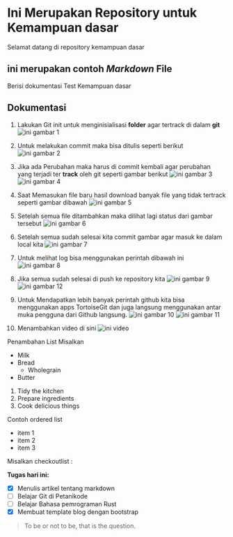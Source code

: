 # Ini Merupakan Repository untuk Kemampuan dasar
Selamat datang di repository kemampuan dasar


## ini merupakan contoh *Markdown*  File
Berisi dokumentasi Test Kemampuan dasar

## Dokumentasi

1. 	Lakukan Git init untuk menginisialisasi **folder** agar tertrack di dalam **git**
![ini gambar 1](https:tedyfirdaus11.github.io//ImagesKP/Screenshot_6.png)

2. 	Untuk melakukan commit maka bisa ditulis seperti berikut
![ini gambar 2](https:tedyfirdaus11.github.io//ImagesKP/Screenshot_7.png)
3. 	Jika ada Perubahan maka harus di commit kembali agar perubahan yang terjadi ter **track** oleh git seperti gambar berikut
![ini gambar 3](https:tedyfirdaus11.github.io//ImagesKP/Screenshot_8.png)
![ini gambar 4](https:tedyfirdaus11.github.io//ImagesKP/Screenshot_9.png)
4.	Saat Memasukan file baru hasil download banyak file yang tidak tertrack seperti gambar dibawah
![ini gambar 5](https:tedyfirdaus11.github.io//ImagesKP/Screenshot_10.png)
5.	Setelah semua file ditambahkan maka dilihat lagi status dari gambar tersebut
![ini gambar 6](https:tedyfirdaus11.github.io//ImagesKP/Screenshot_11.png)
6.	Setelah semua sudah selesai kita commit gambar agar masuk ke dalam local kita
![ini gambar 7](https:tedyfirdaus11.github.io//ImagesKP/Screenshot_12.png)
7.	Untuk melihat log bisa menggunakan perintah dibawah ini
![ini gambar 8](https:tedyfirdaus11.github.io//ImagesKP/Screenshot_13.png)
8.	Jika semua sudah selesai di push ke repository kita
![ini gambar 9](https:tedyfirdaus11.github.io//ImagesKP/Screenshot_14.png)
![ini gambar 12](https:tedyfirdaus11.github.io//ImagesKP/Screenshot_17.png)
9.	Untuk Mendapatkan lebih banyak perintah github kita bisa menggunakan apps TortoiseGit dan juga langsung menggunakan antar muka pengguna dari Github langsung.
![ini gambar 10](https:tedyfirdaus11.github.io//ImagesKP/Screenshot_15.png)
![ini gambar 11](https:tedyfirdaus11.github.io//ImagesKP/Screenshot_16.png)
10. Menambahkan video di sini
![ini video ](https://www.youtube.com/watch?v=E9tRMdx98Bo)

Penambahan List Misalkan

* Milk
* Bread
    * Wholegrain
* Butter


1. Tidy the kitchen
2. Prepare ingredients
3. Cook delicious things

Contoh ordered list

- item 1
- item 2
- item 3

Misalkan checkoutlist :


**Tugas hari ini:**

- [x] Menulis artikel tentang markdown
- [ ] Belajar Git di Petanikode
- [ ] Belajar Bahasa pemrograman Rust
- [x] Membuat template blog dengan bootstrap

> To be or not to be, that is the question.
